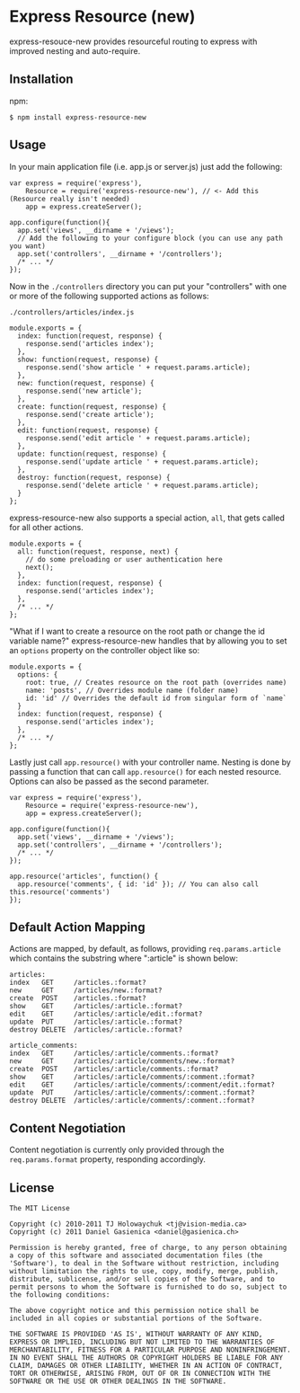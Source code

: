 # Express Resource (new)

express-resouce-new provides resourceful routing to express with improved nesting and auto-require.

## Installation

npm:

    $ npm install express-resource-new

## Usage

In your main application file (i.e. app.js or server.js) just add the following:

    var express = require('express'),
        Resource = require('express-resource-new'), // <- Add this (Resource really isn't needed)
        app = express.createServer();
    
    app.configure(function(){
      app.set('views', __dirname + '/views');
      // Add the following to your configure block (you can use any path you want)
      app.set('controllers', __dirname + '/controllers');
      /* ... */
    });

Now in the `./controllers` directory you can put your "controllers" with one or more of the following supported actions as follows:

`./controllers/articles/index.js`

    module.exports = {
      index: function(request, response) {
        response.send('articles index');
      },
      show: function(request, response) {
        response.send('show article ' + request.params.article);
      },
      new: function(request, response) {
        response.send('new article');
      },
      create: function(request, response) {
        response.send('create article');
      },
      edit: function(request, response) {
        response.send('edit article ' + request.params.article);
      },
      update: function(request, response) {
        response.send('update article ' + request.params.article);
      },
      destroy: function(request, response) {
        response.send('delete article ' + request.params.article);
      }
    };

express-resource-new also supports a special action, `all`, that gets called for all other actions.

    module.exports = {
      all: function(request, response, next) {
        // do some preloading or user authentication here
        next();
      },
      index: function(request, response) {
        response.send('articles index');
      },
      /* ... */
    };

"What if I want to create a resource on the root path or change the id variable name?" express-resource-new handles that by allowing you to set an `options` property on the controller object like so:

    module.exports = {
      options: {
        root: true, // Creates resource on the root path (overrides name)
        name: 'posts', // Overrides module name (folder name)
        id: 'id' // Overrides the default id from singular form of `name`
      }
      index: function(request, response) {
        response.send('articles index');
      },
      /* ... */
    };

Lastly just call `app.resource()` with your controller name. Nesting is done by passing a function that can call `app.resource()` for each nested resource. Options can also be passed as the second parameter.

    var express = require('express'),
        Resource = require('express-resource-new'),
        app = express.createServer();
    
    app.configure(function(){
      app.set('views', __dirname + '/views');
      app.set('controllers', __dirname + '/controllers');
      /* ... */
    });
    
    app.resource('articles', function() {
      app.resource('comments', { id: 'id' }); // You can also call this.resource('comments')
    });

## Default Action Mapping

Actions are mapped, by default, as follows, providing `req.params.article` which contains the substring where ":article" is shown below:

    articles:
    index   GET     /articles.:format?
    new     GET     /articles/new.:format?
    create  POST    /articles.:format?
    show    GET     /articles/:article.:format?
    edit    GET     /articles/:article/edit.:format?
    update  PUT     /articles/:article.:format?
    destroy DELETE  /articles/:article.:format?

    article_comments:
    index   GET     /articles/:article/comments.:format?
    new     GET     /articles/:article/comments/new.:format?
    create  POST    /articles/:article/comments.:format?
    show    GET     /articles/:article/comments/:comment.:format?
    edit    GET     /articles/:article/comments/:comment/edit.:format?
    update  PUT     /articles/:article/comments/:comment.:format?
    destroy DELETE  /articles/:article/comments/:comment.:format?

## Content Negotiation

Content negotiation is currently only provided through the `req.params.format` property, responding accordingly.

## License

    The MIT License

    Copyright (c) 2010-2011 TJ Holowaychuk <tj@vision-media.ca>
    Copyright (c) 2011 Daniel Gasienica <daniel@gasienica.ch>

    Permission is hereby granted, free of charge, to any person obtaining
    a copy of this software and associated documentation files (the
    'Software'), to deal in the Software without restriction, including
    without limitation the rights to use, copy, modify, merge, publish,
    distribute, sublicense, and/or sell copies of the Software, and to
    permit persons to whom the Software is furnished to do so, subject to
    the following conditions:

    The above copyright notice and this permission notice shall be
    included in all copies or substantial portions of the Software.

    THE SOFTWARE IS PROVIDED 'AS IS', WITHOUT WARRANTY OF ANY KIND,
    EXPRESS OR IMPLIED, INCLUDING BUT NOT LIMITED TO THE WARRANTIES OF
    MERCHANTABILITY, FITNESS FOR A PARTICULAR PURPOSE AND NONINFRINGEMENT.
    IN NO EVENT SHALL THE AUTHORS OR COPYRIGHT HOLDERS BE LIABLE FOR ANY
    CLAIM, DAMAGES OR OTHER LIABILITY, WHETHER IN AN ACTION OF CONTRACT,
    TORT OR OTHERWISE, ARISING FROM, OUT OF OR IN CONNECTION WITH THE
    SOFTWARE OR THE USE OR OTHER DEALINGS IN THE SOFTWARE.
